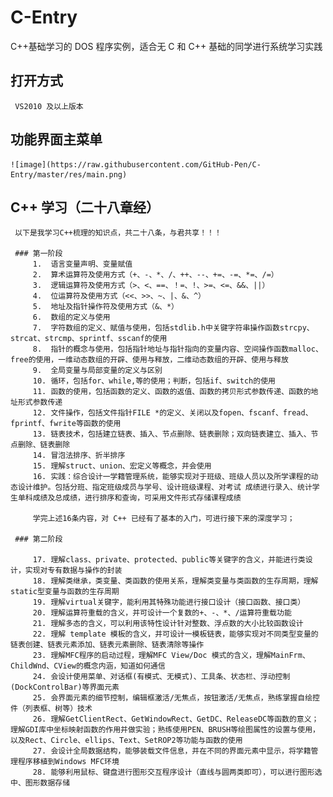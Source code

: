 # C-Entry
  C++基础学习的 DOS 程序实例，适合无 C 和 C++ 基础的同学进行系统学习实践
  
  ## 打开方式
     VS2010 及以上版本
     
  ## 功能界面主菜单
    ![image](https://raw.githubusercontent.com/GitHub-Pen/C-Entry/master/res/main.png)
    
  ## C++ 学习（二十八章经）
     以下是我学习C++梳理的知识点，共二十八条，与君共享！！！
     
     ### 第一阶段
         1.  语言变量声明、变量赋值
         2.  算术运算符及使用方式（+、-、*、/、++、--、+=、-=、*=、/=）
         3.  逻辑运算符及使用方式（>、<、==、！=、!、>=、<=、&&、||）
         4.  位运算符及使用方式（<<、>>、~、|、&、^）
         5.  地址及指针操作符及使用方式（&、*）
         6.  数组的定义与使用
         7.  字符数组的定义、赋值与使用，包括stdlib.h中关键字符串操作函数strcpy、strcat、strcmp、sprintf、sscanf的使用
         8.  指针的概念与使用，包括指针地址与指针指向的变量内容、空间操作函数malloc、free的使用，一维动态数组的开辟、使用与释放，二维动态数组的开辟、使用与释放
         9.  全局变量与局部变量的定义与区别
         10. 循环，包括for、while,等的使用；判断，包括if、switch的使用
         11. 函数的使用，包括函数的定义、函数的返值、函数的拷贝形式参数传递、函数的地址形式参数传递
         12. 文件操作，包括文件指针FILE *的定义、关闭以及fopen、fscanf、fread、fprintf、fwrite等函数的使用
         13. 链表技术，包括建立链表、插入、节点删除、链表删除；双向链表建立、插入、节点删除、链表删除
         14. 冒泡法排序、折半排序
         15. 理解struct、union、宏定义等概念，并会使用
         16. 实践：综合设计一学籍管理系统，能够实现对于班级、班级人员以及所学课程的动态设计维护。包括分班、指定班级成员与学号、设计班级课程、对考试 成绩进行录入、统计学生单科成绩及总成绩，进行排序和查询，可采用文件形式存储课程成绩
         
         学完上述16条内容，对 C++ 已经有了基本的入门，可进行接下来的深度学习；
         
     ### 第二阶段
          
         17. 理解class、private、protected、public等关键字的含义，并能进行类设计，实现对专有数据与操作的封装
         18. 理解类继承，类变量、类函数的使用关系，理解类变量与类函数的生存周期，理解static型变量与函数的生存周期
         19. 理解virtual关键字，能利用其特殊功能进行接口设计（接口函数、接口类）
         20. 理解运算符重载的含义，并可设计一个复数的+、-、*、/运算符重载功能
         21. 理解多态的含义，可以利用该特性设计针对整数、浮点数的大小比较函数设计
         22. 理解 template 模板的含义，并可设计一模板链表，能够实现对不同类型变量的链表创建、链表元素添加、链表元素删除、链表清除等操作
         23. 理解MFC程序的启动过程，理解MFC View/Doc 模式的含义，理解MainFrm、ChildWnd、CView的概念内涵，知道如何通信
         24. 会设计使用菜单、对话框(有模式、无模式)、工具条、状态栏、浮动控制(DockControlBar)等界面元素
         25. 会界面元素的细节控制，编辑框激活/无焦点，按钮激活/无焦点，熟练掌握自绘控件（列表框、树等）技术
         26. 理解GetClientRect、GetWindowRect、GetDC、ReleaseDC等函数的意义；理解GDI库中坐标映射函数的作用并做实验；熟练使用PEN、BRUSH等绘图属性的设置与使用，以及Rect、Circle、ellips、Text、SetROP2等功能与函数的使用
         27. 会设计全局数据结构，能够装载文件信息，并在不同的界面元素中显示，将学籍管理程序移植到Windows MFC环境
         28. 能够利用鼠标、键盘进行图形交互程序设计（直线与圆两类即可），可以进行图形选中、图形数据存储
  
